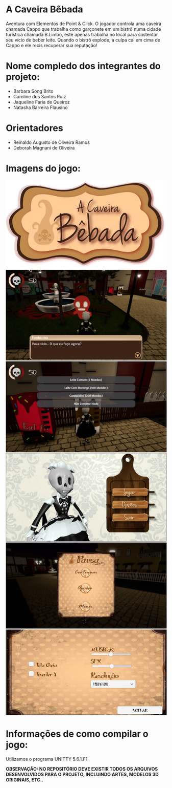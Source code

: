 # A Caveira Bêbada

Aventura com Elementos de Point & Click.
O jogador controla uma caveira chamada Cappo que trabalha como garçonete em um bistrô numa cidade turística chamada B.Limbo, este apenas trabalha no local para sustentar seu vício de beber leite. Quando o bistrô explode, a culpa cai em cima de Cappo e ele recis recuperar sua reputação!


# Nome compledo dos integrantes do projeto:

* Barbara Song Brito
* Caroline dos Santos Ruiz
* Jaqueline Faria de Queiroz
* Natasha Barreira Flausino

# Orientadores

* Reinaldo Augusto de Oliveira Ramos
* Deborah Magnani de Oliveira

# Imagens do jogo:

![](https://github.com/pucsp-jogosdigitais/tcc2017-a_caveira_bebada/blob/master/ACAVEIRABEBADA-Logotipo.png?raw=true)
![](https://github.com/pucsp-jogosdigitais/tcc2017-a_caveira_bebada/blob/master/02.jpg?raw=true)
![](https://github.com/pucsp-jogosdigitais/tcc2017-a_caveira_bebada/blob/master/01.jpg?raw=true)
![](https://github.com/pucsp-jogosdigitais/tcc2017-a_caveira_bebada/blob/master/WhatsApp%20Image%202017-11-28%20at%2002.36.28.jpeg?raw=true)
![](https://github.com/pucsp-jogosdigitais/tcc2017-a_caveira_bebada/blob/master/WhatsApp%20Image%202017-11-28%20at%2002.33.02.jpeg?raw=true)
![](https://github.com/pucsp-jogosdigitais/tcc2017-a_caveira_bebada/blob/master/WhatsApp%20Image%202017-11-28%20at%2002.29.20.jpeg?raw=true)


# Informações de como compilar o jogo:

Utilizamos o programa UNITTY 5.6.1.F1

**OBSERVAÇÃO: NO REPOSITÓRIO DEVE EXISTIR TODOS OS ARQUIVOS DESENVOLVIDOS PARA O PROJETO, INCLUINDO ARTES, MODELOS 3D ORIGINAIS, ETC..**
